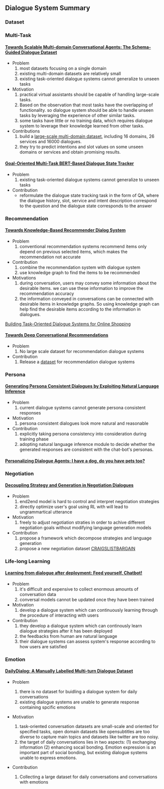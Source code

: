 ## Dialogue  System Summary

### Dataset

### Multi-Task

#### [Towards Scalable Multi-domain Conversational Agents: The Schema-Guided Dialogue Dataset](https://arxiv.org/abs/1909.05855)

- Problem
  1. most datasets focusing on a single domain
  2. existing multi-domain datasets are relatively small
  3. existing task-oriented dialogue systems cannot generalize to unseen tasks
- Motivation
  1. practical virtual assistants should be capable of handling large-scale tasks.
  2. Based on the observation that most tasks have the overlapping of functionality. so dialogue system should be able to handle unseen tasks by leveraging the experience of other similar tasks.
  3. some tasks have little or no training data, which requires dialogue system to leverage their knowledge learned from other tasks. 
- Contributions
  1. build a [large-scale multi-domain dataset](https://github.com/google-research-datasets/dstc8-schema-guided-dialogue), including 16 domains, 26 services and  16000 dialogues.
  2. they try to predict intentions and slot values on some unseen domains or services and obtain promising results.
  

#### [Goal-Oriented Multi-Task BERT-Based Dialogue State Tracker](https://arxiv.org/abs/2002.02450)

- Problem
  1. existing task-oriented dialogue systems cannot generalize to unseen tasks
- Contribution
  - reformulate the dialogue state tracking task in the form of QA, where the dialogue history, slot, service and intent description correspond to the question and the dialogue state corresponds to the answer

 
### Recommendation
#### [Towards Knowledge-Based Recommender Dialog System](https://arxiv.org/abs/1908.05391)
 - Problem
    1. conventional recommendation systems recommend items only depend on previous selected items, which makes the recommendation not accurate
 - Contribution
    1. combine the recommendation system with dialogue system
    2. use knowledge graph to find the items to be recommended
 - Motivations
    1. during conversation, users may convey some information about the desirable items. we can use these information to improve the recommendation accuracy
    2. the information conveyed in conversations can be connected with desirable items in knowledge graphs. So using knowledge graph can help find the desirable items according to the information in dialogues. 

[Building Task-Oriented Dialogue Systems for Online Shopping]([file:///home/vengin/Downloads/14261-66459-1-PB.pdf](file:///home/vengin/Downloads/14261-66459-1-PB.pdf))

#### [Towards Deep Conversational Recommendations](https://arxiv.org/abs/1908.05391)

- Problem
  1. No large scale dataset for recommendation dialogue systems
- Contribution
  1. Release a [dataset](https://redialdata.github.io/website/) for recommendation dialogue systems 
  

### Persona

#### [Generating Persona Consistent Dialogues by Exploiting Natural Language Inference](https://arxiv.org/abs/1911.05889)
- Problem
  1. current dialogue systems cannot generate persona consistent responses
- Motivation
  1. persona consistent dialogues look more natural and reasonable
- Contribution
  1. explicitly taking persona consistency into consideration during training phase
  2. adopting natural language inference module to decide whether the generated responses are consistent with the chat-bot's personas. 

#### [Personalizing Dialogue Agents: I have a dog, do you have pets too?](https://arxiv.org/pdf/1801.07243.pdf)

### Negotiation 

#### [Decoupling Strategy and Generation in Negotiation Dialogues](https://arxiv.org/pdf/1808.09637.pdf)
- Problem
  1. end2end model is hard to control and interpret negotiation strategies
  2. directly optimize user's goal using RL with will lead to ungrammartical utterance
- Motivation
  1. freely to adjust negotiation straties in order to achive different negotiation goals without modifying language generation models
- Contribution
  1. propose a framework which decompose strategies and language generation
  2. propose a new negotiation dataset [CRAIGSLISTBARGAIN](https://stanfordnlp.github.io/cocoa/)


### Life-long Learning
#### [Learning from dialogue after deployment: Feed yourself, Chatbot!](https://www.aclweb.org/anthology/P19-1358/)
- Problem
  1. it's difficult and expensive to collect enormous amounts of conversation data
  2. conversal models cannot be updated once they have been trained
- Motivation
  1. develop a dialogue system which can continuously learning through the procedure of interacting with users
- Contribution
  1. they develop a dialogue system which can continously learn dialogue strategies after it has been deployed
  2. the feedbacks from human are natural language
  3. their dialogue systems can assess system's response according to how users are satisfied
  
  
### Emotion
#### [DailyDialog: A Manually Labelled Multi-turn Dialogue Dataset](https://www.aclweb.org/anthology/I17-1099/)
- Problem
  1. there is no dataset for buidling a dialogue system for daily conversations
  2. existing dialogue systems are unable to generate response containing spcific emotions
  
- Motivation
  1. task-oriented conversation datasets are small-scale and oriented for specified tasks, open domain datasets like opensubtitles are too diverse to capture main topics and datasets like twitter are too noisy. 
  2. the target of daily conversations lies in two aspects: (1) exchanging information (2) enhancing socail bonding. Emotion expression is an important part of social bonding, but existing dialogue systems unable to express emotions.

- Contribution
  1. Collecting a large dataset for daily conversations and conversations with emotions
  
